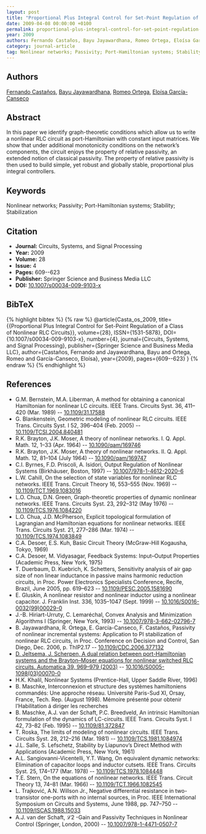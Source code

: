 ```yaml
---
layout: post
title: "Proportional Plus Integral Control for Set-Point Regulation of a Class of Nonlinear RLC Circuits"
date: 2009-04-08 00:00:00 +0100
permalink: proportional-plus-integral-control-for-set-point-regulation-of-a-class-of-nonlinear-rlc-circuits
year: 2009
authors: Fernando Castaños, Bayu Jayawardhana, Romeo Ortega, Eloísa García-Canseco
category: journal-article
tag: Nonlinear networks; Passivity; Port-Hamiltonian systems; Stability; Stabilization
---
```

 
## Authors
[Fernando Castaños](authors/fernando-castanos), [Bayu Jayawardhana](authors/bayu-jayawardhana), [Romeo Ortega](authors/romeo-ortega), [Eloísa García-Canseco](authors/eloisa-garcia-canseco)
 
## Abstract
In this paper we identify graph-theoretic conditions which allow us to write a nonlinear RLC circuit as port-Hamiltonian with constant input matrices. We show that under additional monotonicity conditions on the network’s components, the circuit enjoys the property of relative passivity, an extended notion of classical passivity. The property of relative passivity is then used to build simple, yet robust and globally stable, proportional plus integral controllers.
 
## Keywords
Nonlinear networks; Passivity; Port-Hamiltonian systems; Stability; Stabilization
 
## Citation
- **Journal:** Circuits, Systems, and Signal Processing
- **Year:** 2009
- **Volume:** 28
- **Issue:** 4
- **Pages:** 609--623
- **Publisher:** Springer Science and Business Media LLC
- **DOI:** [10.1007/s00034-009-9103-x](https://doi.org/10.1007/s00034-009-9103-x)
 
## BibTeX
{% highlight bibtex %}
{% raw %}
@article{Casta_os_2009,
  title={{Proportional Plus Integral Control for Set-Point Regulation of a Class of Nonlinear RLC Circuits}},
  volume={28},
  ISSN={1531-5878},
  DOI={10.1007/s00034-009-9103-x},
  number={4},
  journal={Circuits, Systems, and Signal Processing},
  publisher={Springer Science and Business Media LLC},
  author={Castaños, Fernando and Jayawardhana, Bayu and Ortega, Romeo and García-Canseco, Eloísa},
  year={2009},
  pages={609--623}
}
{% endraw %}
{% endhighlight %}
 
## References
- G.M. Bernstein, M.A. Liberman, A method for obtaining a canonical Hamiltonian for nonlinear LC circuits. IEEE Trans. Circuits Syst. 36, 411–420 (Mar. 1989) -- [10.1109/31.17588](https://doi.org/10.1109/31.17588)
- G. Blankenstein, Geometric modeling of nonlinear RLC circuits. IEEE Trans. Circuits Syst. I 52, 396–404 (Feb. 2005) -- [10.1109/TCSI.2004.840481](https://doi.org/10.1109/TCSI.2004.840481)
- R.K. Brayton, J.K. Moser, A theory of nonlinear networks. I. Q. Appl. Math. 12, 1–33 (Apr. 1964) -- [10.1090/qam/169746](https://doi.org/10.1090/qam/169746)
- R.K. Brayton, J.K. Moser, A theory of nonlinear networks. II. Q. Appl. Math. 12, 81–104 (July 1964) -- [10.1090/qam/169747](https://doi.org/10.1090/qam/169747)
- C.I. Byrnes, F.D. Priscoli, A. Isidori, Output Regulation of Nonlinear Systems (Birkhäuser, Boston, 1997) -- [10.1007/978-1-4612-2020-6](https://doi.org/10.1007/978-1-4612-2020-6)
- L.W. Cahill, On the selection of state variables for nonlinear RLC networks. IEEE Trans. Circuit Theory 16, 553–555 (Nov. 1969) -- [10.1109/TCT.1969.1083016](https://doi.org/10.1109/TCT.1969.1083016)
- L.O. Chua, D.N. Green, Graph-theoretic properties of dynamic nonlinear networks. IEEE Trans. Circuits Syst. 23, 292–312 (May 1976) -- [10.1109/TCS.1976.1084220](https://doi.org/10.1109/TCS.1976.1084220)
- L.O. Chua, J.D. McPherson, Explicit topological formulation of Lagrangian and Hamiltonian equations for nonlinear networks. IEEE Trans. Circuits Syst. 21, 277–286 (Mar. 1974) -- [10.1109/TCS.1974.1083849](https://doi.org/10.1109/TCS.1974.1083849)
- C.A. Desoer, E.S. Kuh, Basic Circuit Theory (McGraw-Hill Kogausha, Tokyo, 1969)
- C.A. Desoer, M. Vidyasagar, Feedback Systems: Input–Output Properties (Academic Press, New York, 1975)
- T. Duerbaum, D. Kuebrich, K. Schetters, Sensitivity analysis of air gap size of non linear inductance in passive mains harmonic reduction circuits, in Proc. Power Electronics Specialists Conference, Recife, Brazil, June 2005, pp. 619–623 -- [10.1109/PESC.2005.1581690](https://doi.org/10.1109/PESC.2005.1581690)
- E. Gluskin, A nonlinear resistor and nonlinear inductor using a nonlinear capacitor. J. Franklin Inst. 336, 1035–1047 (Sept. 1999) -- [10.1016/S0016-0032(99)00029-0](https://doi.org/10.1016/S0016-0032(99)00029-0)
- J.-B. Hiriart-Urruty, C. Lemaréchal, Convex Analysis and Minimization Algorithms I (Springer, New York, 1993) -- [10.1007/978-3-662-02796-7](https://doi.org/10.1007/978-3-662-02796-7)
- B. Jayawardhana, R. Ortega, E. García-Canseco, F. Castaños, Passivity of nonlinear incremental systems: Application to PI stabilization of nonlinear RLC circuits, in Proc. Conference on Decision and Control, San Diego, Dec. 2006, p. ThIP2.17 -- [10.1109/CDC.2006.377132](https://doi.org/10.1109/CDC.2006.377132)
- [D. Jeltsema, J. Scherpen, A dual relation between port-Hamiltonian systems and the Brayton–Moser equations for nonlinear switched RLC circuits. Automatica 39, 969–979 (2003)](a-dual-relation-between-port-hamiltonian-systems-and-the-brayton-moser-equations-for-nonlinear-switched-rlc-circuits) -- [10.1016/S0005-1098(03)00070-0](https://doi.org/10.1016/S0005-1098(03)00070-0)
- H.K. Khalil, Nonlinear Systems (Prentice-Hall, Upper Saddle River, 1996)
- B. Maschke, Interconnexion et structure des systèmes hamiltoniens commandés: Une approche réseau. Université Paris-Sud XI, Orsay, France, Tech. Rep. (August 1998). Mémoire présenté pour obtenir l’Habilitation á diriger les recherches
- B. Maschke, A.J. van der Schaft, P.C. Breedveld, An intrinsic Hamiltonian formulation of the dynamics of LC-circuits. IEEE Trans. Circuits Syst. I 42, 73–82 (Feb. 1995) -- [10.1109/81.372847](https://doi.org/10.1109/81.372847)
- T. Roska, The limits of modeling of nonlinear circuits. IEEE Trans. Circuits Syst. 28, 212–216 (Mar. 1981) -- [10.1109/TCS.1981.1084974](https://doi.org/10.1109/TCS.1981.1084974)
- J.L. Salle, S. Lefschetz, Stability by Liapunov’s Direct Method with Applications (Academic Press, New York, 1961)
- A.L. Sangiovanni-Vicentelli, Y.T. Wang, On equivalent dynamic networks: Elimination of capacitor loops and inductor cutsets. IEEE Trans. Circuits Syst. 25, 174–177 (Mar. 1978) -- [10.1109/TCS.1978.1084448](https://doi.org/10.1109/TCS.1978.1084448)
- T.E. Stern, On the equations of nonlinear networks. IEEE Trans. Circuit Theory 13, 74–81 (Mar. 1966) -- [10.1109/TCT.1966.1082545](https://doi.org/10.1109/TCT.1966.1082545)
- L. Trajković, A.N. Willson Jr., Negative differential resistance in two-transistor one-ports with no internal sources, in Proc. IEEE International Symposium on Circuits and Systems, June 1988, pp. 747–750 -- [10.1109/ISCAS.1988.15033](https://doi.org/10.1109/ISCAS.1988.15033)
- A.J. van der Schaft, ℒ2 -Gain and Passivity Techniques in Nonlinear Control (Springer, London, 2000) -- [10.1007/978-1-4471-0507-7](https://doi.org/10.1007/978-1-4471-0507-7)

